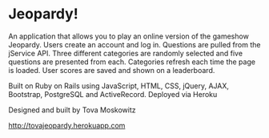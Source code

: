 Jeopardy!
=========

An application that allows you to play an online version of the gameshow Jeopardy. Users create an account and log in. Questions are pulled from the jService API. Three different categories are randomly selected and five questions are presented from each. Categories refresh each time the page is loaded. User scores are saved and shown on a leaderboard.

Built on Ruby on Rails using JavaScript, HTML, CSS, jQuery, AJAX, Bootstrap, PostgreSQL and ActiveRecord. Deployed via Heroku

Designed and built by Tova Moskowitz

http://tovajeopardy.herokuapp.com
